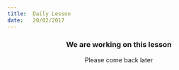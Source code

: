 ```yaml
---
title:  Daily Lesson
date:   20/02/2017
---
```


### <center>We are working on this lesson</center>
<center>Please come back later</center>